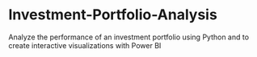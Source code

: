 # Investment-Portfolio-Analysis
Analyze the performance of an investment portfolio using Python and to create interactive visualizations with Power BI
